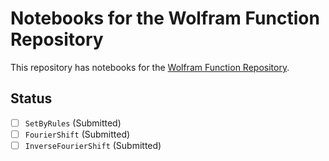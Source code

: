 # Notebooks for the Wolfram Function Repository

This repository has notebooks for the [Wolfram Function Repository](https://resources.wolframcloud.com/FunctionRepository/).

## Status

- [ ] `SetByRules` (Submitted)
- [ ] `FourierShift` (Submitted)
- [ ] `InverseFourierShift` (Submitted)
